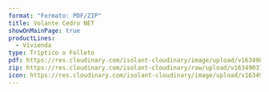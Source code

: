 ```yaml
---
format: "Formato: PDF/ZIP"
title: Volante Cedro NET
showOnMainPage: true
productLines:
  - Vivienda
type: Tríptico o Folleto
pdf: https://res.cloudinary.com/isolant-cloudinary/image/upload/v1634903140/website-2021/downloads/volante_cedro_net_colocacion.pdf
zip: https://res.cloudinary.com/isolant-cloudinary/raw/upload/v1634903177/website-2021/downloads/volante_cedro_net_colocacion_zip.zip
icon: https://res.cloudinary.com/isolant-cloudinary/image/upload/v1634905826/website-2021/downloads/file.svg
---
```

